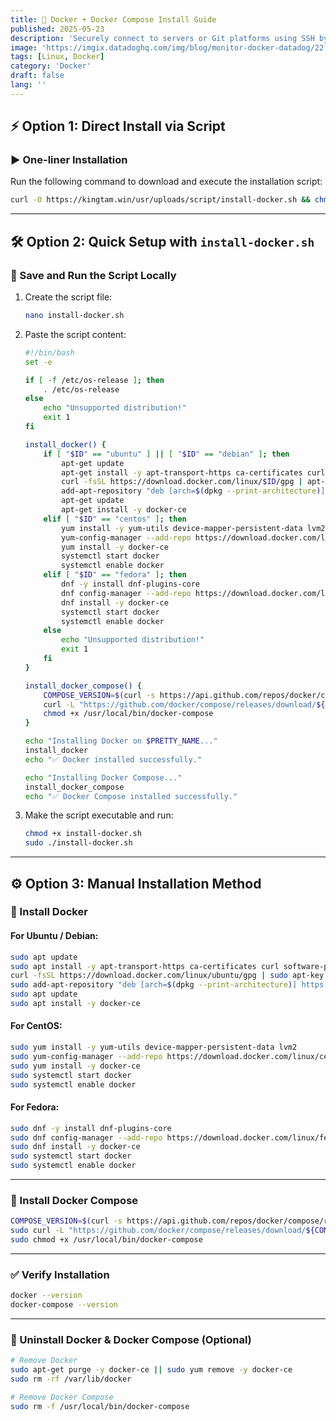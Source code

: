 ```yaml
---
title: 🐳 Docker + Docker Compose Install Guide
published: 2025-05-23
description: 'Securely connect to servers or Git platforms using SSH by generating your own key pair on your local machine.'
image: 'https://imgix.datadoghq.com/img/blog/monitor-docker-datadog/22.png?auto=compress%2Cformat&cs=origin&lossless=true&fit=max&q=75&w=1400&dpr=1'
tags: [Linux, Docker]
category: 'Docker'
draft: false 
lang: ''
---
```


## ⚡ Option 1: Direct Install via Script

### ▶️ One-liner Installation

Run the following command to download and execute the installation script:

```bash
curl -O https://kingtam.win/usr/uploads/script/install-docker.sh && chmod +x install-docker.sh && sudo ./install-docker.sh
```

---

## 🛠️ Option 2: Quick Setup with `install-docker.sh`

### 📝 Save and Run the Script Locally

1. Create the script file:

   ```bash
   nano install-docker.sh
   ```

2. Paste the script content:

   ```bash
   #!/bin/bash
   set -e

   if [ -f /etc/os-release ]; then
       . /etc/os-release
   else
       echo "Unsupported distribution!"
       exit 1
   fi

   install_docker() {
       if [ "$ID" == "ubuntu" ] || [ "$ID" == "debian" ]; then
           apt-get update
           apt-get install -y apt-transport-https ca-certificates curl software-properties-common gnupg
           curl -fsSL https://download.docker.com/linux/$ID/gpg | apt-key add -
           add-apt-repository "deb [arch=$(dpkg --print-architecture)] https://download.docker.com/linux/$ID $(lsb_release -cs) stable"
           apt-get update
           apt-get install -y docker-ce
       elif [ "$ID" == "centos" ]; then
           yum install -y yum-utils device-mapper-persistent-data lvm2
           yum-config-manager --add-repo https://download.docker.com/linux/centos/docker-ce.repo
           yum install -y docker-ce
           systemctl start docker
           systemctl enable docker
       elif [ "$ID" == "fedora" ]; then
           dnf -y install dnf-plugins-core
           dnf config-manager --add-repo https://download.docker.com/linux/fedora/docker-ce.repo
           dnf install -y docker-ce
           systemctl start docker
           systemctl enable docker
       else
           echo "Unsupported distribution!"
           exit 1
       fi
   }

   install_docker_compose() {
       COMPOSE_VERSION=$(curl -s https://api.github.com/repos/docker/compose/releases/latest | grep '"tag_name":' | sed -E 's/.*"([^"]+)".*/\1/')
       curl -L "https://github.com/docker/compose/releases/download/${COMPOSE_VERSION}/docker-compose-$(uname -s)-$(uname -m)" -o /usr/local/bin/docker-compose
       chmod +x /usr/local/bin/docker-compose
   }

   echo "Installing Docker on $PRETTY_NAME..."
   install_docker
   echo "✅ Docker installed successfully."

   echo "Installing Docker Compose..."
   install_docker_compose
   echo "✅ Docker Compose installed successfully."
   ```

3. Make the script executable and run:

   ```bash
   chmod +x install-docker.sh
   sudo ./install-docker.sh
   ```

---

## ⚙️ Option 3: Manual Installation Method

### 🐋 Install Docker

#### For Ubuntu / Debian:

```bash
sudo apt update
sudo apt install -y apt-transport-https ca-certificates curl software-properties-common gnupg
curl -fsSL https://download.docker.com/linux/ubuntu/gpg | sudo apt-key add -
sudo add-apt-repository "deb [arch=$(dpkg --print-architecture)] https://download.docker.com/linux/ubuntu $(lsb_release -cs) stable"
sudo apt update
sudo apt install -y docker-ce
```

#### For CentOS:

```bash
sudo yum install -y yum-utils device-mapper-persistent-data lvm2
sudo yum-config-manager --add-repo https://download.docker.com/linux/centos/docker-ce.repo
sudo yum install -y docker-ce
sudo systemctl start docker
sudo systemctl enable docker
```

#### For Fedora:

```bash
sudo dnf -y install dnf-plugins-core
sudo dnf config-manager --add-repo https://download.docker.com/linux/fedora/docker-ce.repo
sudo dnf install -y docker-ce
sudo systemctl start docker
sudo systemctl enable docker
```

---

### 🧱 Install Docker Compose

```bash
COMPOSE_VERSION=$(curl -s https://api.github.com/repos/docker/compose/releases/latest | grep '"tag_name":' | sed -E 's/.*"([^"]+)".*/\1/')
sudo curl -L "https://github.com/docker/compose/releases/download/${COMPOSE_VERSION}/docker-compose-$(uname -s)-$(uname -m)" -o /usr/local/bin/docker-compose
sudo chmod +x /usr/local/bin/docker-compose
```

---

### ✅ Verify Installation

```bash
docker --version
docker-compose --version
```

---

### 🔄 Uninstall Docker & Docker Compose (Optional)

```bash
# Remove Docker
sudo apt-get purge -y docker-ce || sudo yum remove -y docker-ce
sudo rm -rf /var/lib/docker

# Remove Docker Compose
sudo rm -f /usr/local/bin/docker-compose
```
